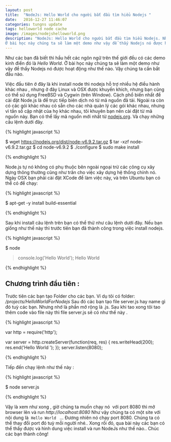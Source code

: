```yaml
---
layout: post
title:  "NodeJs: Hello World cho người bắt đầu tìm hiểu Nodejs "
date:   2016-12-27 11:46:07
categories: tungns update
tags: helloworld node cache
image: /images/nodejshelloworld.png
description: "NodeJs: Hello World cho người bắt đầu tìm hiểu Nodejs. Như các bạn đã biết thì hầu hết các ngôn ngữ trên thế giới đều có các demo kinh điển đó là 'Hello World'
Ở bài học này chúng ta sẽ làm một demo như vậy để thấy Nodejs nó được hoạt động như thế nào. Vậy chúng ta cần bắt đầu nào."
---
```

Như các bạn đã biết thì hầu hết các ngôn ngữ trên thế giới đều có các demo kinh điển đó là *Hello World*. 
Ở bài học này chúng ta sẽ làm một demo như vậy để thấy Nodejs nó được hoạt động như thế nào. Vậy chúng ta cần bắt đầu nào.


Việc đầu tiên ở đây là khi install node thì nodejs hỗ trợ nhiều hệ điều hành khác nhau , nhưng ở đây Linux và OSX được khuyến khích, nhưng bạn cũng có thể sử dụng FreeBSD và Cygwin (trên Window).
Cách phổ biến nhất để cài đặt Node.js là để trực tiếp biên dịch nó từ mã nguồn đã tải. Ngoài ra còn có các gói khác nhau có sẵn cho các nhà quản lý các gói khác nhau, nhưng vì tần số cập nhật của họ khác nhau, tôi khuyên bạn nên cài đặt từ mã nguồn này.
Bạn có thể lấy mã nguồn mới nhất từ [nodejs.org](https://nodejs.org). Và chạy những câu lệnh dưới đây.


{% highlight javascript %}

$ wget https://nodejs.org/dist/node-v6.9.2.tar.gz
$ tar -xzf node-v6.9.2.tar.gz
$ cd node-v6.9.2
$ ./configure
$ sudo make install

{% endhighlight %}

Node.js tự nó không có phụ thuộc bên ngoài ngoại trừ các công cụ xây dựng thông thường cũng như trăn cho việc xây dựng hệ thống chính nó. Ngày OSX bạn phải cài đặt XCode để làm việc này, và trên Ubuntu bạn có thể có để chạy:

{% highlight javascript %}

$ apt-get -y install build-essential

{% endhighlight %}

Sau khi install câu lệnh trên bạn có thể thử như câu lệnh dưới đây. Nếu bạn giống như thế này thì trước tiên bạn đã thành công trong việc install nodejs.


{% highlight javascript %}

$ node
> console.log('Hello World');
Hello World

{% endhighlight %}

## Chương trình đầu tiên :
Trước tiên các bạn tạo Folder cho các bạn. Ví dụ tôi có folder: */projects/HelloWorldForNodejs*
Sau đó các bạn tạo file server.js hay name gì đó tuỳ các bạn. Nhưng nhớ là phần mở rộng là .js. Sau khi tao xong tôi tao thêm code vào file này thì file server.js sẽ có như thế này .


{% highlight javascript %}

var http = require('http');

var server = http.createServer(function(req, res) {
  res.writeHead(200);
  res.end('Hello World ');
});
server.listen(8080);

{% endhighlight %}

Tiếp đến chạy lệnh như thế này :


{% highlight javascript %}

$ node server.js

{% endhighlight %}


Vậy là xem như xong , giờ chúng ta muốn chạy nó  với port 8080 thì mở browser lên và run *http://localhost:8080*
Như vậy chúng ta có một site với nội dung là  `Hello World ` ... Đương nhiên nó chạy port 8080. Chúng ta có thể thay đổi port đó tuỳ mỗi người nhé..
Xong rồi đó, qua bài này các bạn có thể thấy được và hình dung việc install và run NodeJs như thế nào.. Chúc các bạn thành công! 
